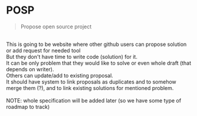 # POSP
> Propose open source project

<br/>
This is going to be website where other github users can propose solution or add request for needed tool
<br/>
But they don't have time to write code (solution) for it.
<br/>
It can be only problem that they would like to solve or even whole draft (that depends on writer).
<br/>
Others can update/add to existing proposal.
<br/>
It should have system to link proposals as duplicates and to somehow merge them (?), and to link existing solutions for mentioned problem.
<br/>
<br/>
NOTE: whole specification will be added later (so we have some type of roadmap to track)
